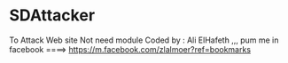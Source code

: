 # SDAttacker
To Attack Web site
Not  need module 
Coded by : Ali ElHafeth
,,, pum me in facebook ====> https://m.facebook.com/zlalmoer?ref=bookmarks
